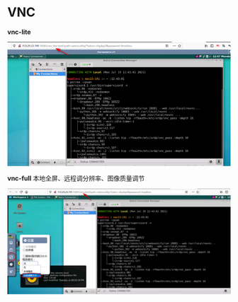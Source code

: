 # VNC

**vnc-lite**

![](res/09vnc-lite.png)

**vnc-full** 本地全屏、远程调分辨率、图像质量调节

![](res/10vnc-full.png)

